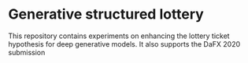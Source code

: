 # Generative structured lottery

This repository contains experiments on enhancing the lottery ticket hypothesis for deep generative models. It also supports the DaFX 2020 submission
